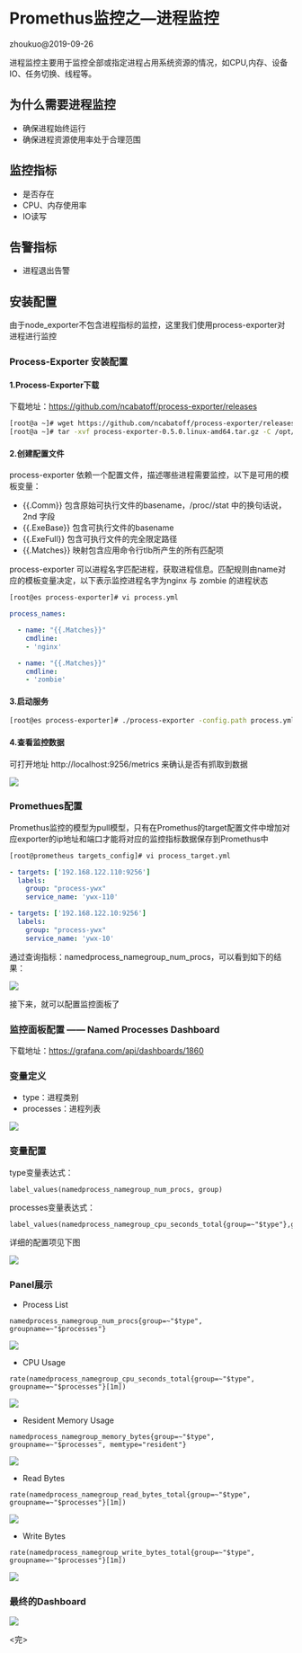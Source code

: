 # Promethus监控之—进程监控

zhoukuo@2019-09-26

进程监控主要用于监控全部或指定进程占用系统资源的情况，如CPU,内存、设备IO、任务切换、线程等。

## 为什么需要进程监控
- 确保进程始终运行
- 确保进程资源使用率处于合理范围

## 监控指标
- 是否存在
- CPU、内存使用率
- IO读写

## 告警指标
- 进程退出告警

## 安装配置
由于node_exporter不包含进程指标的监控，这里我们使用process-exporter对进程进行监控

### Process-Exporter 安装配置

#### 1.Process-Exporter下载

下载地址：https://github.com/ncabatoff/process-exporter/releases

```bash
[root@a ~]# wget https://github.com/ncabatoff/process-exporter/releases/download/v0.5.0/process-exporter-0.5.0.linux-amd64.tar.gz
[root@a ~]# tar -xvf process-exporter-0.5.0.linux-amd64.tar.gz -C /opt/exporter/process-exporter

```

#### 2.创建配置文件
process-exporter 依赖一个配置文件，描述哪些进程需要监控，以下是可用的模板变量：

- \{{.Comm}} 包含原始可执行文件的basename，/proc//stat 中的换句话说，2nd 字段
- \{{.ExeBase}} 包含可执行文件的basename
- \{{.ExeFull}} 包含可执行文件的完全限定路径
- \{{.Matches}} 映射包含应用命令行tlb所产生的所有匹配项

process-exporter 可以进程名字匹配进程，获取进程信息。匹配规则由name对应的模板变量决定，以下表示监控进程名字为nginx 与 zombie 的进程状态
```bash
[root@es process-exporter]# vi process.yml
```
```yaml
process_names:

  - name: "{{.Matches}}"
    cmdline:
    - 'nginx'

  - name: "{{.Matches}}"
    cmdline:
    - 'zombie'
```

#### 3.启动服务
```bash
[root@es process-exporter]# ./process-exporter -config.path process.yml &
```

#### 4.查看监控数据
可打开地址 http://localhost:9256/metrics 来确认是否有抓取到数据

![](../img/process/metrics.png)

### Promethues配置
Promethus监控的模型为pull模型，只有在Promethus的target配置文件中增加对应exporter的ip地址和端口才能将对应的监控指标数据保存到Promethus中
```bash
[root@prometheus targets_config]# vi process_target.yml
```
```yaml
- targets: ['192.168.122.110:9256']
  labels:
    group: "process-ywx"
    service_name: 'ywx-110'

- targets: ['192.168.122.10:9256']
  labels:
    group: "process-ywx"
    service_name: 'ywx-10'
```
通过查询指标：namedprocess_namegroup_num_procs，可以看到如下的结果：

![](../img/process/procs.png)

接下来，就可以配置监控面板了

### 监控面板配置 —— Named Processes Dashboard
下载地址：https://grafana.com/api/dashboards/1860

### 变量定义
- type：进程类别
- processes：进程列表

![](../img/process/var.png)

### 变量配置

type变量表达式：
```
label_values(namedprocess_namegroup_num_procs, group)
```

processes变量表达式：
```
label_values(namedprocess_namegroup_cpu_seconds_total{group=~"$type"},groupname)
```
详细的配置项见下图

![](../img/process/var2.png)

### Panel展示

- Process List

```
namedprocess_namegroup_num_procs{group=~"$type", groupname=~"$processes"}
```
![](../img/process/processlist.png)

- CPU Usage

```
rate(namedprocess_namegroup_cpu_seconds_total{group=~"$type", groupname=~"$processes"}[1m])
```
![](../img/process/cpu.png)

- Resident Memory Usage

```
namedprocess_namegroup_memory_bytes{group=~"$type", groupname=~"$processes", memtype="resident"}
```
![](../img/process/memory.png)

- Read Bytes

```
rate(namedprocess_namegroup_read_bytes_total{group=~"$type", groupname=~"$processes"}[1m])
```
![](../img/process/read.png)

- Write Bytes

```
rate(namedprocess_namegroup_write_bytes_total{group=~"$type", groupname=~"$processes"}[1m])
```
![](../img/process/write.png)

### 最终的Dashboard

![](../img/process/dashboard.png)

<完>